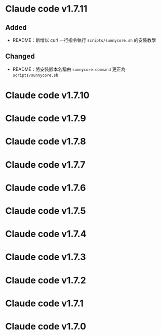 # Claude code v1.7.11

## Added
- README：新增以 curl 一行指令執行 `scripts/sunnycore.sh` 的安裝教學

## Changed
- README：將安裝腳本名稱由 `sunnycore.command` 更正為 `scripts/sunnycore.sh`

# Claude code v1.7.10

# Claude code v1.7.9

# Claude code v1.7.8

# Claude code v1.7.7

# Claude code v1.7.6

# Claude code v1.7.5

# Claude code v1.7.4

# Claude code v1.7.3

# Claude code v1.7.2

# Claude code v1.7.1

# Claude code v1.7.0